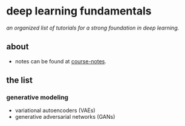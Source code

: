 # deep learning fundamentals

_an organized list of tutorials for a strong foundation in deep learning._

## about
- notes can be found at [course-notes](https://mattfeng.tech/course-notes).

## the list

### generative modeling
- variational autoencoders (VAEs)
- generative adversarial networks (GANs)
